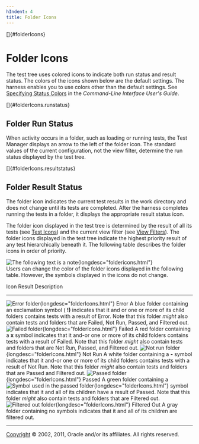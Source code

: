 ```yaml
---
hIndent: 4
title: Folder Icons
---
```


[]{#folderIcons}

# Folder Icons

The test tree uses colored icons to indicate both run status and result status. The colors of the
icons shown below are the default settings. The harness enables you to use colors other than the
default settings. See [Specifying Status Colors](../command/settingColors.html) in the *Command-Line
Interface User\'s Guide*.

[]{#folderIcons.runstatus}

## Folder Run Status

When activity occurs in a folder, such as loading or running tests, the Test Manager displays an
arrow to the left of the folder icon. The standard values of the current configuration, not the view
filter, determine the run status displayed by the test tree.

[]{#folderIcons.resultstatus}

## Folder Result Status

The folder icon indicates the current test results in the work directory and does not change until
its tests are completed. After the harness completes running the tests in a folder, it displays the
appropriate result status icon.

The folder icon displayed in the test tree is determined by the result of all its tests (see [Test
Icons](testIcons.html)) and the current view filter (see [View
Filters](../browse/viewFilters.html)). The folder icons displayed in the test tree indicate the
highest priority result of any test hierarchically beneath it. The following table describes the
folder icons in order of priority.

![The following text is a note](../../images/hg_note.gif){longdesc="foldericons.html"}\
Users can change the color of the folder icons displayed in the following table. However, the
symbols displayed in the icons do not change.

  Icon                                                                               Result         Description
  ---------------------------------------------------------------------------------- -------------- ----------------------------------------------------------------------------------------------------------------------------------------------------------------------------------------------------------------------------------------------------------------------------------------
  ![Error folder](../../images/blueFolder.gif){longdesc="folderIcons.html"}          Error          A blue folder containing an exclamation symbol ( **!)** indicates that it and or one or more of its child folders contains tests with a result of Error. Note that this folder *might* also contain tests and folders that are Failed, Not Run, Passed, and Filtered out.
  ![Failed folder](../../images/redFolder.gif){longdesc="folderIcons.html"}          Failed         A red folder containing a **x** symbol indicates that it and-or one or more of its child folders contains tests with a result of Failed. Note that this folder *might* also contain tests and folders that are Not Run, Passed, and Filtered out.
  ![Not run folder](../../images/whiteFolder.gif){longdesc="folderIcons.html"}       Not Run        A white folder containing a **-** symbol indicates that it and-or one or more of its child folders contains tests with a result of Not Run. Note that this folder *might* also contain tests and folders that are Passed and Filtered out.
  ![Passed folder](../../images/greenFolder.gif){longdesc="folderIcons.html"}        Passed         A green folder containing a ![Symbol used in the passed folder](../../images/checkMark.gif){longdesc="folderIcons.html"} symbol indicates that it and all of its children have a result of Passed. Note that this folder *might* also contain tests and folders that are Filtered out.
  ![Filtered out folder](../../images/grayFolder.gif){longdesc="folderIcons.html"}   Filtered Out   A gray folder containing no symbols indicates that it and all of its children are filtered out.

----------------------------------------------------------------------------------------------------

[Copyright](../copyright.html) © 2002, 2011, Oracle and/or its affiliates. All rights reserved.
